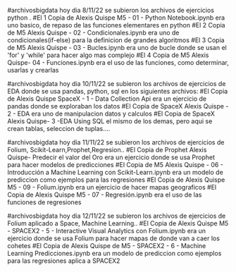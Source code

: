 #archivosbigdata hoy dia 8/11/22 se subieron los archivos de ejercicios python . 
#El 1 Copia de Alexis Quispe M5 - 01 - Python Notebook.ipynb era uno basico, de repaso de las funciones elementares en python
#El 2 Copia de M5 Alexis Quispe - 02 - Condicionales.ipynb era uno de condicionales(if-else) para la definicion de grandes algoritmos
#El 3 Copia de M5 Alexis Quispe - 03 - Bucles.ipynb era uno de bucle donde se usan el 'for' y 'while' para hacer algo mas complejo
#El 4 Copia de M5 Alexis Quispe- 04 - Funciones.ipynb era el uso de las funciones, como determinar, usarlas y crearlas

#archivosbigdata hoy dia 10/11/22 se subieron los archivos de ejercicios de EDA donde se usa pandas, python, sql en los siguientes archivos:
#El Copia de Alexis Quispe SpaceX - 1 - Data Collection Api era un ejercicio de pandas donde se exploraban los datos
#El Copia de SpaceX Alexis Quispe - 2 - EDA era uno de manipulacion datos y calculos
#El Copia de SpaceX Alexis Quispe- 3 -EDA Using SQL el mismo de los demas, pero aqui se crean tablas, seleccion de tuplas....

#archivosbigdata hoy dia 11/11/22 se subieron los archivos de ejercicios de Folium, Scikit-Learn,Prophet,Regresion..
#El Copia de Prophet Alexis Quispe- Predecir el valor del Oro era un ejercicio donde se usa Prophet para hacer modelos de predicciones
#El Copia de M5 Alexis Quispe - 06 - Introducción a Machine Learning con Scikit-Learn.ipynb era un modelo de prediccion como ejemplos para las regresiones
#El Copia de Alexis Quispe M5 - 09 - Folium.ipynb era un ejercicio de hacer mapas geograficos
#El Copia de Alexis Quispe M5 - 07 - Regresión.ipynb era el uso de las funciones de regresiones

#archivosbigdata hoy dia 12/11/22 se subieron los archivos de ejercicios de Folium aplicado a Space, Machine Learning..
#El Copia de Alexis Quispe M5 - SPACEX2 - 5 - Interactive Visual Analytics con Folium.ipynb era un ejercicio donde se usa Folium para hacer mapas de donde van a caer los cohetes
#El Copia de Alexis Quispe de M5 - SPACEX2 - 6 - Machine Learning Predicciones.ipynb era un modelo de prediccion como ejemplos para las regresiones aplica a SPACEX2

